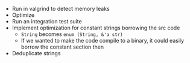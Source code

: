 - Run in valgrind to detect memory leaks
- Optimize
- Run an integration test suite
- Implement optimization for constant strings borrowing the src code
  - `String` becomes `enum (String, &'a str)`
  - If we wanted to make the code compile to a binary, it could easily borrow the constant section then
- Deduplicate strings